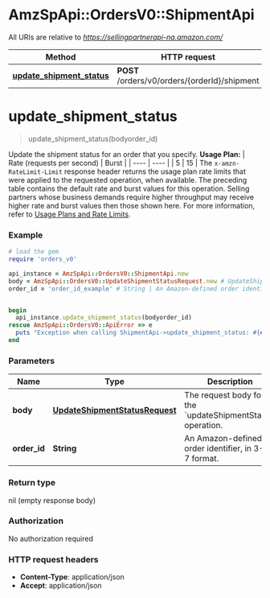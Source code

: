 # AmzSpApi::OrdersV0::ShipmentApi

All URIs are relative to *https://sellingpartnerapi-na.amazon.com/*

Method | HTTP request | Description
------------- | ------------- | -------------
[**update_shipment_status**](ShipmentApi.md#update_shipment_status) | **POST** /orders/v0/orders/{orderId}/shipment | 

# **update_shipment_status**
> update_shipment_status(bodyorder_id)



Update the shipment status for an order that you specify.  **Usage Plan:**  | Rate (requests per second) | Burst | | ---- | ---- | | 5 | 15 |  The `x-amzn-RateLimit-Limit` response header returns the usage plan rate limits that were applied to the requested operation, when available. The preceding table contains the default rate and burst values for this operation. Selling partners whose business demands require higher throughput may receive higher rate and burst values then those shown here. For more information, refer to [Usage Plans and Rate Limits](https://developer-docs.amazon.com/sp-api/docs/usage-plans-and-rate-limits-in-the-sp-api).

### Example
```ruby
# load the gem
require 'orders_v0'

api_instance = AmzSpApi::OrdersV0::ShipmentApi.new
body = AmzSpApi::OrdersV0::UpdateShipmentStatusRequest.new # UpdateShipmentStatusRequest | The request body for the `updateShipmentStatus` operation.
order_id = 'order_id_example' # String | An Amazon-defined order identifier, in 3-7-7 format.


begin
  api_instance.update_shipment_status(bodyorder_id)
rescue AmzSpApi::OrdersV0::ApiError => e
  puts "Exception when calling ShipmentApi->update_shipment_status: #{e}"
end
```

### Parameters

Name | Type | Description  | Notes
------------- | ------------- | ------------- | -------------
 **body** | [**UpdateShipmentStatusRequest**](UpdateShipmentStatusRequest.md)| The request body for the &#x60;updateShipmentStatus&#x60; operation. | 
 **order_id** | **String**| An Amazon-defined order identifier, in 3-7-7 format. | 

### Return type

nil (empty response body)

### Authorization

No authorization required

### HTTP request headers

 - **Content-Type**: application/json
 - **Accept**: application/json



